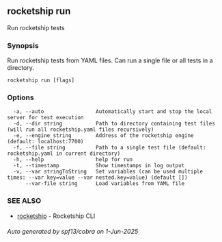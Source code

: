 ## rocketship run

Run rocketship tests

### Synopsis

Run rocketship tests from YAML files. Can run a single file or all tests in a directory.

```
rocketship run [flags]
```

### Options

```
  -a, --auto                 Automatically start and stop the local server for test execution
  -d, --dir string           Path to directory containing test files (will run all rocketship.yaml files recursively)
  -e, --engine string        Address of the rocketship engine (default: localhost:7700)
  -f, --file string          Path to a single test file (default: rocketship.yaml in current directory)
  -h, --help                 help for run
  -t, --timestamp            Show timestamps in log output
  -v, --var stringToString   Set variables (can be used multiple times: --var key=value --var nested.key=value) (default [])
      --var-file string      Load variables from YAML file
```

### SEE ALSO

* [rocketship](rocketship.md)	 - Rocketship CLI

###### Auto generated by spf13/cobra on 1-Jun-2025
